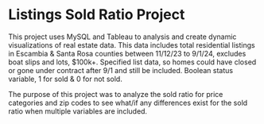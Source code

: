 # Listings Sold Ratio Project

This project uses MySQL and Tableau to analysis and create dynamic visualizations of real estate data. This data includes total residential listings in Escambia & Santa Rosa counties between 11/12/23 to 9/1/24, excludes boat slips and lots, $100k+. Specified list data, so homes could have closed or gone under contract after 9/1 and still be included. Boolean status variable, 1 for sold & 0 for not sold.

The purpose of this project was to analyze the sold ratio for price categories and zip codes to see what/if any differences exist for the sold ratio when multiple variables are included. 
